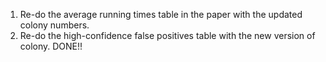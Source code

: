 

1. Re-do the average running times table in the paper with the updated colony numbers.
2. Re-do the high-confidence false positives table with the new version of colony.  DONE!!





